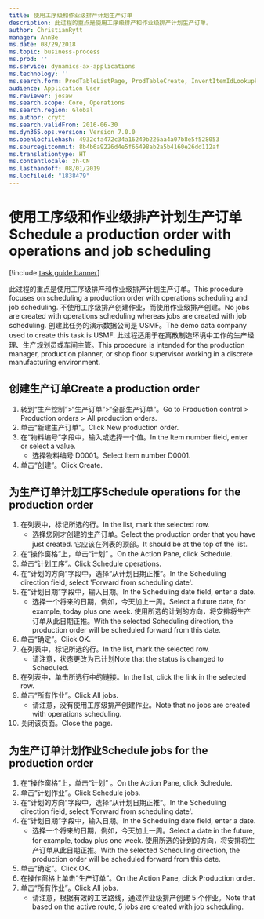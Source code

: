 ```yaml
---
title: 使用工序级和作业级排产计划生产订单
description: 此过程的重点是使用工序级排产和作业级排产计划生产订单。
author: ChristianRytt
manager: AnnBe
ms.date: 08/29/2018
ms.topic: business-process
ms.prod: ''
ms.service: dynamics-ax-applications
ms.technology: ''
ms.search.form: ProdTableListPage, ProdTableCreate, InventItemIdLookupPurchase, ProdSchedule, ProdTable, ProdRouteJob
audience: Application User
ms.reviewer: josaw
ms.search.scope: Core, Operations
ms.search.region: Global
ms.author: crytt
ms.search.validFrom: 2016-06-30
ms.dyn365.ops.version: Version 7.0.0
ms.openlocfilehash: 4932cfa472c34a16249b226aa4a07b8e5f528053
ms.sourcegitcommit: 8b4b6a9226d4e5f66498ab2a5b4160e26dd112af
ms.translationtype: HT
ms.contentlocale: zh-CN
ms.lasthandoff: 08/01/2019
ms.locfileid: "1838479"
---
```

# <a name="schedule-a-production-order-with-operations-and-job-scheduling"></a><span data-ttu-id="d529b-103">使用工序级和作业级排产计划生产订单</span><span class="sxs-lookup"><span data-stu-id="d529b-103">Schedule a production order with operations and job scheduling</span></span>

[!include [task guide banner](../../includes/task-guide-banner.md)]

<span data-ttu-id="d529b-104">此过程的重点是使用工序级排产和作业级排产计划生产订单。</span><span class="sxs-lookup"><span data-stu-id="d529b-104">This procedure focuses on scheduling a production order with operations scheduling and job scheduling.</span></span> <span data-ttu-id="d529b-105">不使用工序级排产创建作业，而使用作业级排产创建。</span><span class="sxs-lookup"><span data-stu-id="d529b-105">No jobs are created with operations scheduling whereas jobs are created with job scheduling.</span></span> <span data-ttu-id="d529b-106">创建此任务的演示数据公司是 USMF。</span><span class="sxs-lookup"><span data-stu-id="d529b-106">The demo data company used to create this task is USMF.</span></span> <span data-ttu-id="d529b-107">此过程适用于在离散制造环境中工作的生产经理、生产规划员或车间主管。</span><span class="sxs-lookup"><span data-stu-id="d529b-107">This procedure is intended for the production manager, production planner, or shop floor supervisor working in a discrete manufacturing environment.</span></span>


## <a name="create-a-production-order"></a><span data-ttu-id="d529b-108">创建生产订单</span><span class="sxs-lookup"><span data-stu-id="d529b-108">Create a production order</span></span>
1. <span data-ttu-id="d529b-109">转到“生产控制”>“生产订单”>“全部生产订单”。</span><span class="sxs-lookup"><span data-stu-id="d529b-109">Go to Production control > Production orders > All production orders.</span></span>
2. <span data-ttu-id="d529b-110">单击“新建生产订单”。</span><span class="sxs-lookup"><span data-stu-id="d529b-110">Click New production order.</span></span>
3. <span data-ttu-id="d529b-111">在“物料编号”字段中，输入或选择一个值。</span><span class="sxs-lookup"><span data-stu-id="d529b-111">In the Item number field, enter or select a value.</span></span>
    * <span data-ttu-id="d529b-112">选择物料编号 D0001。</span><span class="sxs-lookup"><span data-stu-id="d529b-112">Select Item number D0001.</span></span>  
4. <span data-ttu-id="d529b-113">单击“创建”。</span><span class="sxs-lookup"><span data-stu-id="d529b-113">Click Create.</span></span>

## <a name="schedule-operations-for-the-production-order"></a><span data-ttu-id="d529b-114">为生产订单计划工序</span><span class="sxs-lookup"><span data-stu-id="d529b-114">Schedule operations for the production order</span></span>
1. <span data-ttu-id="d529b-115">在列表中，标记所选的行。</span><span class="sxs-lookup"><span data-stu-id="d529b-115">In the list, mark the selected row.</span></span>
    * <span data-ttu-id="d529b-116">选择您刚才创建的生产订单。</span><span class="sxs-lookup"><span data-stu-id="d529b-116">Select the production order that you have just created.</span></span> <span data-ttu-id="d529b-117">它应该在列表的顶部。</span><span class="sxs-lookup"><span data-stu-id="d529b-117">It should be at the top of the list.</span></span>      
2. <span data-ttu-id="d529b-118">在“操作窗格”上，单击“计划” 。</span><span class="sxs-lookup"><span data-stu-id="d529b-118">On the Action Pane, click Schedule.</span></span>
3. <span data-ttu-id="d529b-119">单击“计划工序”。</span><span class="sxs-lookup"><span data-stu-id="d529b-119">Click Schedule operations.</span></span>
4. <span data-ttu-id="d529b-120">在“计划的方向”字段中，选择“从计划日期正推”。</span><span class="sxs-lookup"><span data-stu-id="d529b-120">In the Scheduling direction field, select 'Forward from scheduling date'.</span></span>
5. <span data-ttu-id="d529b-121">在“计划日期”字段中，输入日期。</span><span class="sxs-lookup"><span data-stu-id="d529b-121">In the Scheduling date field, enter a date.</span></span>
    * <span data-ttu-id="d529b-122">选择一个将来的日期，例如，今天加上一周。</span><span class="sxs-lookup"><span data-stu-id="d529b-122">Select a future date, for example, today plus one week.</span></span> <span data-ttu-id="d529b-123">使用所选的计划的方向，将安排将生产订单从此日期正推。</span><span class="sxs-lookup"><span data-stu-id="d529b-123">With the selected Scheduling direction, the production order will be scheduled forward from this date.</span></span>  
6. <span data-ttu-id="d529b-124">单击“确定”。</span><span class="sxs-lookup"><span data-stu-id="d529b-124">Click OK.</span></span>
7. <span data-ttu-id="d529b-125">在列表中，标记所选的行。</span><span class="sxs-lookup"><span data-stu-id="d529b-125">In the list, mark the selected row.</span></span>
    * <span data-ttu-id="d529b-126">请注意，状态更改为已计划</span><span class="sxs-lookup"><span data-stu-id="d529b-126">Note that the status is changed to Scheduled.</span></span>  
8. <span data-ttu-id="d529b-127">在列表中，单击所选行中的链接。</span><span class="sxs-lookup"><span data-stu-id="d529b-127">In the list, click the link in the selected row.</span></span>
9. <span data-ttu-id="d529b-128">单击“所有作业”。</span><span class="sxs-lookup"><span data-stu-id="d529b-128">Click All jobs.</span></span>
    * <span data-ttu-id="d529b-129">请注意，没有使用工序级排产创建作业。</span><span class="sxs-lookup"><span data-stu-id="d529b-129">Note that no jobs are created with operations scheduling.</span></span>  
10. <span data-ttu-id="d529b-130">关闭该页面。</span><span class="sxs-lookup"><span data-stu-id="d529b-130">Close the page.</span></span>

## <a name="schedule-jobs-for-the-production-order"></a><span data-ttu-id="d529b-131">为生产订单计划作业</span><span class="sxs-lookup"><span data-stu-id="d529b-131">Schedule jobs for the production order</span></span>
1. <span data-ttu-id="d529b-132">在“操作窗格”上，单击“计划” 。</span><span class="sxs-lookup"><span data-stu-id="d529b-132">On the Action Pane, click Schedule.</span></span>
2. <span data-ttu-id="d529b-133">单击“计划作业”。</span><span class="sxs-lookup"><span data-stu-id="d529b-133">Click Schedule jobs.</span></span>
3. <span data-ttu-id="d529b-134">在“计划的方向”字段中，选择“从计划日期正推”。</span><span class="sxs-lookup"><span data-stu-id="d529b-134">In the Scheduling direction field, select 'Forward from scheduling date'.</span></span>
4. <span data-ttu-id="d529b-135">在“计划日期”字段中，输入日期。</span><span class="sxs-lookup"><span data-stu-id="d529b-135">In the Scheduling date field, enter a date.</span></span>
    * <span data-ttu-id="d529b-136">选择一个将来的日期，例如，今天加上一周。</span><span class="sxs-lookup"><span data-stu-id="d529b-136">Select a date in the future, for example, today plus one week.</span></span> <span data-ttu-id="d529b-137">使用所选的计划的方向，将安排将生产订单从此日期正推。</span><span class="sxs-lookup"><span data-stu-id="d529b-137">With the selected Scheduling direction, the production order will be scheduled forward from this date.</span></span>  
5. <span data-ttu-id="d529b-138">单击“确定”。</span><span class="sxs-lookup"><span data-stu-id="d529b-138">Click OK.</span></span>
6. <span data-ttu-id="d529b-139">在操作窗格上单击“生产订单”。</span><span class="sxs-lookup"><span data-stu-id="d529b-139">On the Action Pane, click Production order.</span></span>
7. <span data-ttu-id="d529b-140">单击“所有作业”。</span><span class="sxs-lookup"><span data-stu-id="d529b-140">Click All jobs.</span></span>
    * <span data-ttu-id="d529b-141">请注意，根据有效的工艺路线，通过作业级排产创建 5 个作业。</span><span class="sxs-lookup"><span data-stu-id="d529b-141">Note that based on the active route, 5 jobs are created with job scheduling.</span></span>  

